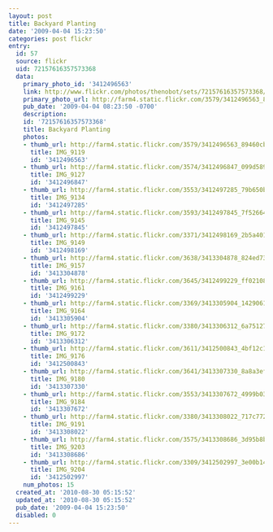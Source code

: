 ```yaml
---
layout: post
title: Backyard Planting
date: '2009-04-04 15:23:50'
categories: post flickr
entry:
  id: 57
  source: flickr
  uid: 72157616357573368
  data:
    primary_photo_id: '3412496563'
    link: http://www.flickr.com/photos/thenobot/sets/72157616357573368/
    primary_photo_url: http://farm4.static.flickr.com/3579/3412496563_89460cb121_m.jpg
    pub_date: '2009-04-04 08:23:50 -0700'
    description: 
    id: '72157616357573368'
    title: Backyard Planting
    photos:
    - thumb_url: http://farm4.static.flickr.com/3579/3412496563_89460cb121_s.jpg
      title: IMG_9119
      id: '3412496563'
    - thumb_url: http://farm4.static.flickr.com/3574/3412496847_099d589535_s.jpg
      title: IMG_9127
      id: '3412496847'
    - thumb_url: http://farm4.static.flickr.com/3553/3412497285_79b650b3fc_s.jpg
      title: IMG_9134
      id: '3412497285'
    - thumb_url: http://farm4.static.flickr.com/3593/3412497845_7f5266446d_s.jpg
      title: IMG_9145
      id: '3412497845'
    - thumb_url: http://farm4.static.flickr.com/3371/3412498169_2b5a401c57_s.jpg
      title: IMG_9149
      id: '3412498169'
    - thumb_url: http://farm4.static.flickr.com/3638/3413304878_824ed73aba_s.jpg
      title: IMG_9157
      id: '3413304878'
    - thumb_url: http://farm4.static.flickr.com/3645/3412499229_ff02108c36_s.jpg
      title: IMG_9161
      id: '3412499229'
    - thumb_url: http://farm4.static.flickr.com/3369/3413305904_142906101e_s.jpg
      title: IMG_9164
      id: '3413305904'
    - thumb_url: http://farm4.static.flickr.com/3380/3413306312_6a7512768a_s.jpg
      title: IMG_9172
      id: '3413306312'
    - thumb_url: http://farm4.static.flickr.com/3611/3412500843_4bf12c1fd0_s.jpg
      title: IMG_9176
      id: '3412500843'
    - thumb_url: http://farm4.static.flickr.com/3641/3413307330_8a8a3ef296_s.jpg
      title: IMG_9180
      id: '3413307330'
    - thumb_url: http://farm4.static.flickr.com/3553/3413307672_4999b03d68_s.jpg
      title: IMG_9184
      id: '3413307672'
    - thumb_url: http://farm4.static.flickr.com/3380/3413308022_717c772da6_s.jpg
      title: IMG_9191
      id: '3413308022'
    - thumb_url: http://farm4.static.flickr.com/3575/3413308686_3d95b8b280_s.jpg
      title: IMG_9203
      id: '3413308686'
    - thumb_url: http://farm4.static.flickr.com/3309/3412502997_3e00b1463a_s.jpg
      title: IMG_9204
      id: '3412502997'
    num_photos: 15
  created_at: '2010-08-30 05:15:52'
  updated_at: '2010-08-30 05:15:52'
  pub_date: '2009-04-04 15:23:50'
  disabled: 0
---
```

